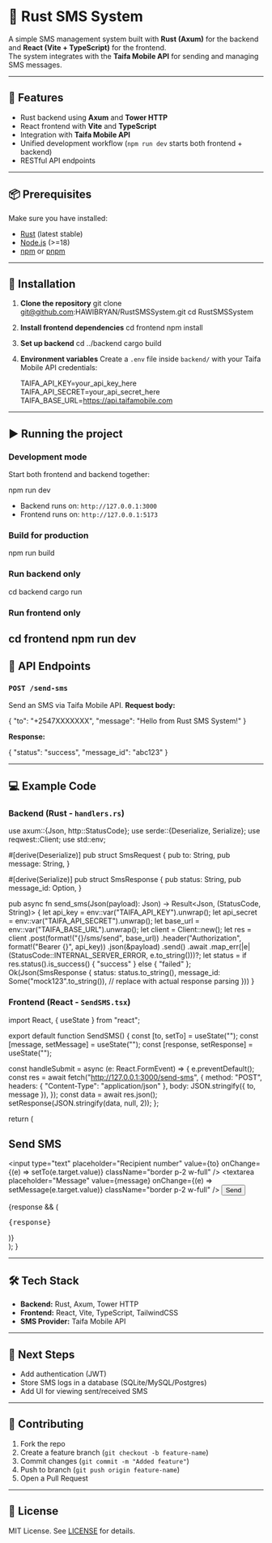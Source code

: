 # 📱 Rust SMS System

A simple SMS management system built with **Rust (Axum)** for the backend and **React (Vite + TypeScript)** for the frontend.  
The system integrates with the **Taifa Mobile API** for sending and managing SMS messages.

---

## 🚀 Features
- Rust backend using **Axum** and **Tower HTTP**
- React frontend with **Vite** and **TypeScript**
- Integration with **Taifa Mobile API**
- Unified development workflow (`npm run dev` starts both frontend + backend)
- RESTful API endpoints

---

## 📦 Prerequisites
Make sure you have installed:
- [Rust](https://www.rust-lang.org/tools/install) (latest stable)
- [Node.js](https://nodejs.org/) (>=18)
- [npm](https://www.npmjs.com/) or [pnpm](https://pnpm.io/)

---

## 🔧 Installation

1. **Clone the repository**
   git clone git@github.com:HAWIBRYAN/RustSMSSystem.git
   cd RustSMSSystem

2. **Install frontend dependencies**
   cd frontend
   npm install

3. **Set up backend**
   cd ../backend
   cargo build

4. **Environment variables**
   Create a `.env` file inside `backend/` with your Taifa Mobile API credentials:

   TAIFA_API_KEY=your_api_key_here
   TAIFA_API_SECRET=your_api_secret_here
   TAIFA_BASE_URL=https://api.taifamobile.com

---

## ▶️ Running the project

### Development mode

Start both frontend and backend together:


npm run dev

* Backend runs on: `http://127.0.0.1:3000`
* Frontend runs on: `http://127.0.0.1:5173`

### Build for production

npm run build

### Run backend only
cd backend
cargo run

### Run frontend only
cd frontend
npm run dev
---

## 📡 API Endpoints

### `POST /send-sms`

Send an SMS via Taifa Mobile API.
**Request body:**

{
  "to": "+2547XXXXXXX",
  "message": "Hello from Rust SMS System!"
}

**Response:**

{
  "status": "success",
  "message_id": "abc123"
}

---

## 💻 Example Code

### Backend (Rust - `handlers.rs`)

use axum::{Json, http::StatusCode};
use serde::{Deserialize, Serialize};
use reqwest::Client;
use std::env;

#[derive(Deserialize)]
pub struct SmsRequest {
    pub to: String,
    pub message: String,
}

#[derive(Serialize)]
pub struct SmsResponse {
    pub status: String,
    pub message_id: Option<String>,
}

pub async fn send_sms(Json(payload): Json<SmsRequest>) -> Result<Json<SmsResponse>, (StatusCode, String)> {
    let api_key = env::var("TAIFA_API_KEY").unwrap();
    let api_secret = env::var("TAIFA_API_SECRET").unwrap();
    let base_url = env::var("TAIFA_BASE_URL").unwrap();
    let client = Client::new();
    let res = client
        .post(format!("{}/sms/send", base_url))
        .header("Authorization", format!("Bearer {}", api_key))
        .json(&payload)
        .send()
        .await
        .map_err(|e| (StatusCode::INTERNAL_SERVER_ERROR, e.to_string()))?;
    let status = if res.status().is_success() { "success" } else { "failed" };
    Ok(Json(SmsResponse {
        status: status.to_string(),
        message_id: Some("mock123".to_string()), // replace with actual response parsing
    }))
}


### Frontend (React - `SendSMS.tsx`)

import React, { useState } from "react";

export default function SendSMS() {
  const [to, setTo] = useState("");
  const [message, setMessage] = useState("");
  const [response, setResponse] = useState("");

  const handleSubmit = async (e: React.FormEvent) => {
    e.preventDefault();
    const res = await fetch("http://127.0.0.1:3000/send-sms", {
      method: "POST",
      headers: { "Content-Type": "application/json" },
      body: JSON.stringify({ to, message }),
    });
    const data = await res.json();
    setResponse(JSON.stringify(data, null, 2));
  };

  return (
    <div className="p-4 max-w-md mx-auto">
      <h2 className="text-xl font-bold mb-2">Send SMS</h2>
      <form onSubmit={handleSubmit} className="space-y-3">
        <input
          type="text"
          placeholder="Recipient number"
          value={to}
          onChange={(e) => setTo(e.target.value)}
          className="border p-2 w-full"
        />
        <textarea
          placeholder="Message"
          value={message}
          onChange={(e) => setMessage(e.target.value)}
          className="border p-2 w-full"
        />
        <button type="submit" className="bg-blue-600 text-white px-4 py-2 rounded">
          Send
        </button>
      </form>
      {response && (
        <pre className="bg-gray-100 mt-4 p-2 rounded">{response}</pre>
      )}
    </div>
  );
}


---

## 🛠 Tech Stack

* **Backend:** Rust, Axum, Tower HTTP
* **Frontend:** React, Vite, TypeScript, TailwindCSS
* **SMS Provider:** Taifa Mobile API

---

## 📌 Next Steps

* Add authentication (JWT)
* Store SMS logs in a database (SQLite/MySQL/Postgres)
* Add UI for viewing sent/received SMS

---

## 🤝 Contributing

1. Fork the repo
2. Create a feature branch (`git checkout -b feature-name`)
3. Commit changes (`git commit -m "Added feature"`)
4. Push to branch (`git push origin feature-name`)
5. Open a Pull Request

---

## 📄 License

MIT License. See [LICENSE](LICENSE) for details.
